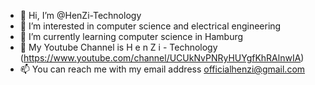 - 👋 Hi, I’m @HenZi-Technology
- 👀 I’m interested in computer science and electrical engineering
- 🌱 I’m currently learning computer science in Hamburg
- 💞️ My Youtube Channel is H e n Z i - Technology (https://www.youtube.com/channel/UCUkNvPNRyHUYgfKhRAlnwIA)
- 📫 You can reach me with my email address officialhenzi@gmail.com

<!---
HenZi-Technology/HenZi-Technology is a ✨ special ✨ repository because its `README.md` (this file) appears on your GitHub profile.
You can click the Preview link to take a look at your changes.
--->
